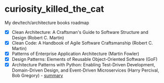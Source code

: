 # curiosity_killed_the_cat
My dev/tech/architecture books roadmap

- [x] Clean Architecture: A Craftsman's Guide to Software Structure and Design (Robert C. Martin)
- [x] Clean Code: A Handbook of Agile Software Craftsmanship (Robert C. Martin)
- [x] Patterns of Enterprise Application Architecture (Martin Fowler)
- [x] Design Patterns: Elements of Reusable Object-Oriented Software (GoF)
- [x] Architecture Patterns with Python: Enabling Test-Driven Development, Domain-Driven Design, and Event-Driven Microservices (Harry Percival, Bob Gregory) - [summary](https://github.com/ihoochie/python_arch_patterns)
